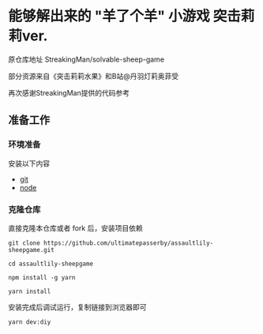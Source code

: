 # 能够解出来的 "羊了个羊" 小游戏 突击莉莉ver.

原仓库地址
StreakingMan/solvable-sheep-game

部分资源来自《突击莉莉水果》和B站@丹羽灯莉奥菲受

再次感谢StreakingMan提供的代码参考

## 准备工作

### 环境准备

安装以下内容

-   [git](https://git-scm.com/)
-   [node](https://nodejs.org/en/)

### 克隆仓库

直接克隆本仓库或者 fork 后，安装项目依赖

```shell
git clone https://github.com/ultimatepasserby/assaultlily-sheepgame.git
```
```shell
cd assaultlily-sheepgame
```
```shell
npm install -g yarn
```
```shell
yarn install
```
安装完成后调试运行，复制链接到浏览器即可

```shell
yarn dev:diy
```
